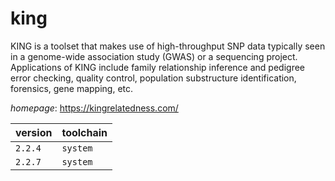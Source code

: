 # king

KING is a toolset that makes use of high-throughput  SNP data typically seen in a genome-wide association study (GWAS) or  a sequencing project. Applications of KING include family relationship  inference and pedigree error checking, quality control, population  substructure identification, forensics, gene mapping, etc.

*homepage*: <https://kingrelatedness.com/>

version | toolchain
--------|----------
``2.2.4`` | ``system``
``2.2.7`` | ``system``
